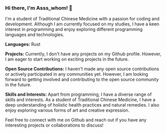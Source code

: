 ### Hi there, I'm Asss_whom! 👋

I'm a student of Traditional Chinese Medicine with a passion for coding and development. Although I am currently focused on my studies, I have a keen interest in programming and enjoy exploring different programming languages and technologies.

**Languages:** Rust

**Projects:** Currently, I don't have any projects on my Github profile. However, I am eager to start working on exciting projects in the future.

**Open Source Contributions:** I haven't made any open source contributions or actively participated in any communities yet. However, I am looking forward to getting involved and contributing to the open source community in the future.

**Skills and Interests:** Apart from programming, I have a diverse range of skills and interests. As a student of Traditional Chinese Medicine, I have a deep understanding of holistic health practices and natural remedies. I also enjoy exploring various forms of art and creative expression.

Feel free to connect with me on Github and reach out if you have any interesting projects or collaborations to discuss!



<!---
asss-whom/asss-whom is a ✨ special ✨ repository because its `README.md` (this file) appears on your GitHub profile.
You can click the Preview link to take a look at your changes.
--->
